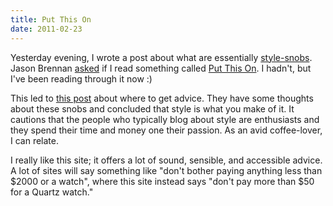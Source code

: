 ```yaml
---
title: Put This On
date: 2011-02-23
---
```



Yesterday evening, I wrote a post about what are essentially [style-snobs](/blog/obsession-with-jfk/). Jason Brennan [asked](http://nearthespeedoflight.com/article/ash_furrow_on_style) if I read something called [Put This On](http://putthison.com/). I hadn't, but I've been reading through it now :)

This led to [this post](http://putthison.com/post/2108812491/q-and-answer-where-can-i-get-good-advice-on-mens) about where to get advice. They have some thoughts about these snobs and concluded that style is what you make of it. It cautions that the people who typically blog about style are enthusiasts and they spend their time and money one their passion. As an avid coffee-lover, I can relate.

I really like this site; it offers a lot of sound, sensible, and accessible advice. A lot of sites will say something like "don't bother paying anything less than $2000 or a watch", where this site instead says "don't pay more than $50 for a Quartz watch."


  